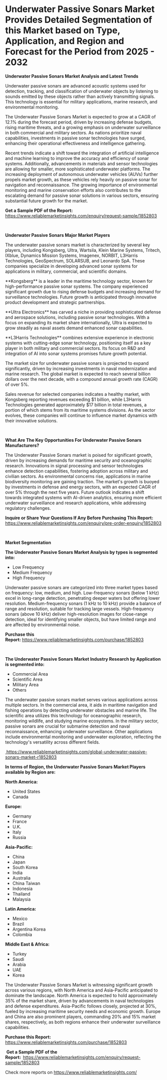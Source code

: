 <p><h1>Underwater Passive Sonars Market Provides Detailed Segmentation of this Market based on Type, Application, and Region and Forecast for the Period from 2025 - 2032</h1></p><p><strong>Underwater Passive Sonars Market Analysis and Latest Trends</strong></p>
<p><p>Underwater passive sonars are advanced acoustic systems used for detection, tracking, and classification of underwater objects by listening to sounds emitted by these objects rather than actively transmitting signals. This technology is essential for military applications, marine research, and environmental monitoring.</p><p>The Underwater Passive Sonars Market is expected to grow at a CAGR of 12.1% during the forecast period, driven by increasing defense budgets, rising maritime threats, and a growing emphasis on underwater surveillance in both commercial and military sectors. As nations prioritize naval capabilities, investments in passive sonar technologies have surged, enhancing their operational effectiveness and intelligence gathering.</p><p>Recent trends indicate a shift toward the integration of artificial intelligence and machine learning to improve the accuracy and efficiency of sonar systems. Additionally, advancements in materials and sensor technologies are allowing for smaller, more sophisticated underwater platforms. The increasing deployment of autonomous underwater vehicles (AUVs) further propels market growth, as these vehicles rely heavily on passive sonar for navigation and reconnaissance. The growing importance of environmental monitoring and marine conservation efforts also contributes to the escalating demand for passive sonar solutions in various sectors, ensuring substantial future growth for the market.</p></p>
<p><strong>Get a Sample PDF of the Report:&nbsp;</strong> <a href="https://www.reliablemarketinsights.com/enquiry/request-sample/1852803?utm_campaign=2667&utm_medium=2&utm_source=Github&utm_content=ia&utm_term=28022025&utm_id=underwater-passive-sonars">https://www.reliablemarketinsights.com/enquiry/request-sample/1852803</a></p>
<p>&nbsp;</p>
<p><strong>Underwater Passive Sonars Major Market Players</strong></p>
<p><p>The underwater passive sonars market is characterized by several key players, including Kongsberg, Ultra, Wartsila, Klein Marine Systems, Tritech, IXblue, Dynamics Mission Systems, Imagenex, NORBIT, L3Harris Technologies, GeoSpectrum, SOLARSUB, and Leonardo SpA. These companies specialize in developing advanced sonar systems for applications in military, commercial, and scientific domains.</p><p>**Kongsberg** is a leader in the maritime technology sector, known for high-performance passive sonar systems. The company experienced significant growth due to rising defense budgets and increasing demand for surveillance technologies. Future growth is anticipated through innovative product development and strategic partnerships.</p><p>**Ultra Electronics** has carved a niche in providing sophisticated defense and aerospace solutions, including passive sonar technologies. With a focus on expanding its market share internationally, Ultra is expected to grow steadily as naval assets demand enhanced sonar capabilities.</p><p>**L3Harris Technologies** combines extensive experience in electronic systems with cutting-edge sonar technology, positioning itself as a key player in both military and commercial sectors. Its focus on R&D and integration of AI into sonar systems promises future growth potential.</p><p>The market size for underwater passive sonars is projected to expand significantly, driven by increasing investments in naval modernization and marine research. The global market is expected to reach several billion dollars over the next decade, with a compound annual growth rate (CAGR) of over 5%.</p><p>Sales revenue for selected companies indicates a healthy market, with Kongsberg reporting revenues exceeding $1 billion, while L3Harris Technologies generated approximately $17 billion in total revenues, a portion of which stems from its maritime systems divisions. As the sector evolves, these companies will continue to influence market dynamics with their innovative solutions.</p></p>
<p>&nbsp;</p>
<p><strong>What Are The Key Opportunities For Underwater Passive Sonars Manufacturers?</strong></p>
<p><p>The Underwater Passive Sonars market is poised for significant growth, driven by increasing demands for maritime security and oceanographic research. Innovations in signal processing and sensor technologies enhance detection capabilities, fostering adoption across military and civilian sectors. As environmental concerns rise, applications in marine biodiversity monitoring are gaining traction. The market's growth is buoyed by investments in defense and energy sectors, with an expected CAGR of over 5% through the next five years. Future outlook indicates a shift towards integrated systems with AI-driven analytics, ensuring more efficient underwater surveillance and research applications, while addressing regulatory challenges.</p></p>
<p><strong>Inquire or Share Your Questions If Any Before Purchasing This Report:</strong> <a href="https://www.reliablemarketinsights.com/enquiry/pre-order-enquiry/1852803?utm_campaign=2667&utm_medium=2&utm_source=Github&utm_content=ia&utm_term=28022025&utm_id=underwater-passive-sonars">https://www.reliablemarketinsights.com/enquiry/pre-order-enquiry/1852803</a></p>
<p>&nbsp;</p>
<p><strong>Market Segmentation</strong></p>
<p><strong>The Underwater Passive Sonars Market Analysis by types is segmented into:</strong></p>
<p><ul><li>Low Frequency</li><li>Medium Frequency</li><li>High Frequency</li></ul></p>
<p><p>Underwater passive sonars are categorized into three market types based on frequency: low, medium, and high. Low-frequency sonars (below 1 kHz) excel in long-range detection, penetrating deeper waters but offering lower resolution. Medium-frequency sonars (1 kHz to 10 kHz) provide a balance of range and resolution, suitable for tracking large vessels. High-frequency sonars (above 10 kHz) deliver high-resolution images for close-range detection, ideal for identifying smaller objects, but have limited range and are affected by environmental noise.</p></p>
<p><strong>Purchase this Report:&nbsp;</strong><a href="https://www.reliablemarketinsights.com/purchase/1852803?utm_campaign=2667&utm_medium=2&utm_source=Github&utm_content=ia&utm_term=28022025&utm_id=underwater-passive-sonars">https://www.reliablemarketinsights.com/purchase/1852803</a></p>
<p>&nbsp;</p>
<p><strong>The Underwater Passive Sonars Market Industry Research by Application is segmented into:</strong></p>
<p><ul><li>Commercial Area</li><li>Scientific Area</li><li>Military Area</li><li>Others</li></ul></p>
<p><p>The underwater passive sonars market serves various applications across multiple sectors. In the commercial area, it aids in maritime navigation and fishing operations by detecting underwater obstacles and marine life. The scientific area utilizes this technology for oceanographic research, monitoring wildlife, and studying marine ecosystems. In the military sector, passive sonars are crucial for submarine detection and naval reconnaissance, enhancing underwater surveillance. Other applications include environmental monitoring and underwater exploration, reflecting the technology's versatility across different fields.</p></p>
<p><a href="https://www.reliablemarketinsights.com/global-underwater-passive-sonars-market-r1852803?utm_campaign=2667&utm_medium=2&utm_source=Github&utm_content=ia&utm_term=28022025&utm_id=underwater-passive-sonars">&nbsp;https://www.reliablemarketinsights.com/global-underwater-passive-sonars-market-r1852803</a></p>
<p><strong>In terms of Region, the Underwater Passive Sonars Market Players available by Region are:</strong></p>
<p>
    <p> <strong> North America: </strong>
        <ul>
            <li>United States</li>
            <li>Canada</li>
        </ul>
        </p> 
    <p> <strong> Europe: </strong>
        <ul>
            <li>Germany</li>
            <li>France</li>
            <li>U.K.</li>
            <li>Italy</li>
            <li>Russia</li>
        </ul>
        </p> 
    <p> <strong> Asia-Pacific: </strong>
        <ul>
            <li>China</li>
            <li>Japan</li>
            <li>South Korea</li>
            <li>India</li>
            <li>Australia</li>
            <li>China Taiwan</li>
            <li>Indonesia</li>
            <li>Thailand</li>
            <li>Malaysia</li>
        </ul>
        </p> 
    <p> <strong> Latin America: </strong>
        <ul>
            <li>Mexico</li>
            <li>Brazil</li>
            <li>Argentina Korea</li>
            <li>Colombia</li>
        </ul>
        </p> 
    <p> <strong> Middle East & Africa: </strong>
        <ul>
            <li>Turkey</li>
            <li>Saudi</li>
            <li>Arabia</li>
            <li>UAE</li>
            <li>Korea</li>
        </ul>
    </p>
    </p>
<p><p>The Underwater Passive Sonars Market is witnessing significant growth across various regions, with North America and Asia-Pacific anticipated to dominate the landscape. North America is expected to hold approximately 35% of the market share, driven by advancements in naval technologies and defense expenditures. Asia-Pacific follows closely, projected at 30%, fueled by increasing maritime security needs and economic growth. Europe and China are also prominent players, commanding 20% and 15% market shares, respectively, as both regions enhance their underwater surveillance capabilities.</p></p>
<p><strong>Purchase this Report: </strong><a href="https://www.reliablemarketinsights.com/purchase/1852803?utm_campaign=2667&utm_medium=2&utm_source=Github&utm_content=ia&utm_term=28022025&utm_id=underwater-passive-sonars">https://www.reliablemarketinsights.com/purchase/1852803</a></p>
<p>&nbsp;<strong>Get a Sample PDF of the Report:&nbsp;&nbsp;</strong><a href="https://www.reliablemarketinsights.com/enquiry/request-sample/1852803?utm_campaign=2667&utm_medium=2&utm_source=Github&utm_content=ia&utm_term=28022025&utm_id=underwater-passive-sonars">https://www.reliablemarketinsights.com/enquiry/request-sample/1852803</a></p>
<p><strong></strong></p>
<p>Check more reports on <a href="https://www.reliablemarketinsights.com/?utm_campaign=2667&utm_medium=2&utm_source=Github&utm_content=ia&utm_term=28022025&utm_id=underwater-passive-sonars">https://www.reliablemarketinsights.com/</a></p>